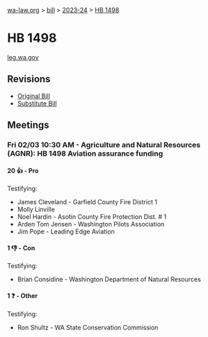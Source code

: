 [wa-law.org](/) > [bill](/bill/) > [2023-24](/bill/2023-24/) > [HB 1498](/bill/2023-24/hb/1498/)

# HB 1498
[leg.wa.gov](https://app.leg.wa.gov/billsummary?BillNumber=1498&Year=2023&Initiative=false)

## Revisions
* [Original Bill](1/)
* [Substitute Bill](S/)

## Meetings
### Fri 02/03 10:30 AM - Agriculture and Natural Resources (AGNR): HB 1498 Aviation assurance funding
#### 20 👍 - Pro
Testifying:
* James Cleveland - Garfield County Fire District 1
* Molly Linville
* Noel Hardin - Asotin County Fire Protection Dist. # 1
* Arden Tom Jensen - Washington Pilots Association
* Jim Pope - Leading Edge Aviation

#### 1 👎 - Con
Testifying:
* Brian Considine - Washington Department of Natural Resources

#### 1 ❓ - Other
Testifying:
* Ron Shultz - WA State Conservation Commission
